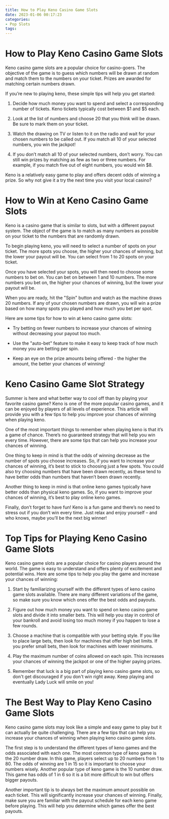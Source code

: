```yaml
---
title: How to Play Keno Casino Game Slots
date: 2023-01-06 00:17:23
categories:
- Pop Slots
tags:
---
```



#  How to Play Keno Casino Game Slots

Keno casino game slots are a popular choice for casino-goers. The objective of the game is to guess which numbers will be drawn at random and match them to the numbers on your ticket. Prizes are awarded for matching certain numbers drawn.

If you’re new to playing keno, these simple tips will help you get started:

1) Decide how much money you want to spend and select a corresponding number of tickets. Keno tickets typically cost between $1 and $5 each.

2) Look at the list of numbers and choose 20 that you think will be drawn. Be sure to mark them on your ticket.

3) Watch the drawing on TV or listen to it on the radio and wait for your chosen numbers to be called out. If you match all 10 of your selected numbers, you win the jackpot!

4) If you don’t match all 10 of your selected numbers, don’t worry. You can still win prizes by matching as few as two or three numbers. For example, if you match five out of eight numbers, you would win $8.

Keno is a relatively easy game to play and offers decent odds of winning a prize. So why not give it a try the next time you visit your local casino?

#  How to Win at Keno Casino Game Slots

Keno is a casino game that is similar to slots, but with a different payout system. The object of the game is to match as many numbers as possible on your ticket to the numbers that are randomly drawn.

To begin playing keno, you will need to select a number of spots on your ticket. The more spots you choose, the higher your chances of winning, but the lower your payout will be. You can select from 1 to 20 spots on your ticket.

Once you have selected your spots, you will then need to choose some numbers to bet on. You can bet on between 1 and 10 numbers. The more numbers you bet on, the higher your chances of winning, but the lower your payout will be.

When you are ready, hit the "Spin" button and watch as the machine draws 20 numbers. If any of your chosen numbers are drawn, you will win a prize based on how many spots you played and how much you bet per spot.

Here are some tips for how to win at keno casino game slots:

- Try betting on fewer numbers to increase your chances of winning without decreasing your payout too much.

- Use the "auto-bet" feature to make it easy to keep track of how much money you are betting per spin.

- Keep an eye on the prize amounts being offered - the higher the amount, the better your chances of winning!

#  Keno Casino Game Slot Strategy

Summer is here and what better way to cool off than by playing your favorite casino game? Keno is one of the more popular casino games, and it can be enjoyed by players of all levels of experience. This article will provide you with a few tips to help you improve your chances of winning when playing keno.

One of the most important things to remember when playing keno is that it’s a game of chance. There’s no guaranteed strategy that will help you win every time. However, there are some tips that can help you increase your chances of winning.

One thing to keep in mind is that the odds of winning decrease as the number of spots you choose increases. So, if you want to increase your chances of winning, it’s best to stick to choosing just a few spots. You could also try choosing numbers that have been drawn recently, as these tend to have better odds than numbers that haven’t been drawn recently.

Another thing to keep in mind is that online keno games typically have better odds than physical keno games. So, if you want to improve your chances of winning, it’s best to play online keno games.

Finally, don’t forget to have fun! Keno is a fun game and there’s no need to stress out if you don’t win every time. Just relax and enjoy yourself – and who knows, maybe you’ll be the next big winner!

#  Top Tips for Playing Keno Casino Game Slots

Keno casino game slots are a popular choice for casino players around the world. The game is easy to understand and offers plenty of excitement and potential wins. Here are some tips to help you play the game and increase your chances of winning:

1. Start by familiarizing yourself with the different types of keno casino game slots available. There are many different variations of the game, so make sure you know which ones offer the best odds and payouts.

2. Figure out how much money you want to spend on keno casino game slots and divide it into smaller bets. This will help you stay in control of your bankroll and avoid losing too much money if you happen to lose a few rounds.

3. Choose a machine that is compatible with your betting style. If you like to place large bets, then look for machines that offer high bet limits. If you prefer small bets, then look for machines with lower minimums.

4. Play the maximum number of coins allowed on each spin. This increases your chances of winning the jackpot or one of the higher paying prizes.

5. Remember that luck is a big part of playing keno casino game slots, so don't get discouraged if you don't win right away. Keep playing and eventually Lady Luck will smile on you!

#  The Best Way to Play Keno Casino Game Slots

Keno casino game slots may look like a simple and easy game to play but it can actually be quite challenging. There are a few tips that can help you increase your chances of winning when playing keno casino game slots.

The first step is to understand the different types of keno games and the odds associated with each one. The most common type of keno game is the 20 number draw. In this game, players select up to 20 numbers from 1 to 80. The odds of winning are 1 in 15 so it is important to choose your numbers wisely. Another popular type of keno game is the 10 number draw. This game has odds of 1 in 6 so it is a bit more difficult to win but offers bigger payouts.

Another important tip is to always bet the maximum amount possible on each ticket. This will significantly increase your chances of winning. Finally, make sure you are familiar with the payout schedule for each keno game before playing. This will help you determine which games offer the best payouts.